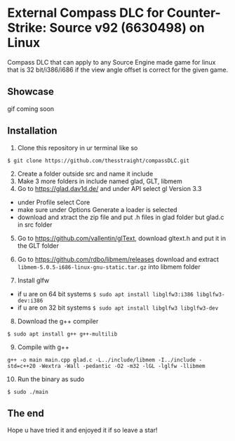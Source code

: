 # External Compass DLC for Counter-Strike: Source v92 (6630498) on Linux

Compass DLC that can apply to any Source Engine made game for linux that is 32 bit/i386/i686 if the view angle offset is correct for the given game.

## Showcase

gif coming soon

## Installation

1. Clone this repository in ur terminal like so

`$ git clone https://github.com/thesstraight/compassDLC.git`

2. Create a folder outside src and name it include
3. Make 3 more folders in include named glad, GLT, libmem
4. Go to https://glad.dav1d.de/ and under API select gl Version 3.3

* under Profile select Core
* make sure under Options Generate a loader is selected
* download and xtract the zip file and put .h files in glad folder but glad.c in src folder

5. Go to https://github.com/vallentin/glText, download gltext.h and put it in the GLT folder

6. Go to https://github.com/rdbo/libmem/releases download and extract
`libmem-5.0.5-i686-linux-gnu-static.tar.gz` into libmem folder

7. Install glfw

* if u are on 64 bit systems
`$ sudo apt install libglfw3:i386 libglfw3-dev:i386`
* if u are on 32 bit systems
`$ sudo apt install libglfw3 libglfw3-dev`

8. Download the g++ compiler

`$ sudo apt install g++ g++-multilib`

9. Compile with g++

`g++ -o main main.cpp glad.c -L../include/libmem -I../include -std=c++20 -Wextra -Wall -pedantic -O2 -m32 -lGL -lglfw -llibmem`

10. Run the binary as sudo

`$ sudo ./main`

## The end
Hope u have tried it and enjoyed it if so leave a star!